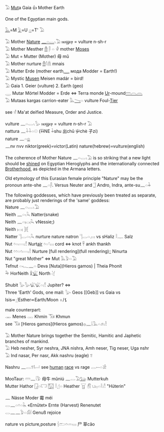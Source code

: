 𓅐 [Mut](https://en.wikipedia.org/wiki/Mut)a Gaia :+1:  Mother Earth  

One of the Egyptian main gods.  

[𓅓](𓅓)=M [𓅱](𓅱)=U [𓏏](𓏏)=T' 𓅐  


𓅐 Mother [Nature](cosmos) [𓈖](𓈖)[𓏏](𓏏)[𓂋](𓂋)𓏯𓅐  ⲛⲟϣⲉⲣ = vulture  n-sh-r  
𓅐 Mother Mesther [𓄟](𓄟) 𓋴 𓏏 𓁒 mother  [Moses](Moses)  
𓅐 Mut = Mutter (Mother) 母 mǔ  
𓅐 Mother nurture [𓄟](𓄟)𓄠𓋤 mnais  
𓅐 Mutter Erde (mother earth[𓇾](𓇾) мода Modder = Earth!)  
𓅐 Mystic [Musen](Musen) Meisen madár = bird!  
𓅐 Gaia 1. Geier (vulture)  2. Earth (geo)  
𓇾 Mutar Mörtel Modder = Erde ⇔ Terra monde [Ur](UR)-mound[𓏠](𓏠)[𓇹](𓇹)[𓇺](𓇺)  
𓅐 Mutaas kargas carrion-eater 𓅓[𓏱](𓏱)𓏏 vulture Foul-[Tier](𓄛)  

see 𓁧 Ma'at deified Measure, Order and Justice.  

   vulture 𓈖𓏏𓂋𓏯𓅭  ⲛⲟϣⲉⲣ = vulture  n-sh-r 𓅐  
   nattura 𓈖𓇑𓇑𓏏𓇳  (𐦌NE 𓇓shu  出chū 屮chè 子zi)  
   nature 𓈖𓏏[𓊖](𓊖)  
𓈖nv nνv niktor(greek)=victor(Latin) nature(hebrew)=vulture(english)  

The coherence of Mother Nature 𓈖𓏏𓂋𓏯𓅐 is so striking that a new light should be [shined](𓇳) on Egyptian Hieroglyphs and the internationally connected [Brotherhood](Human), as depicted in the Armana letters.  

Old etymology of this Eurasian female principle "Nature" may be the pronoun ante-she 𓈖𓏏𓋴. Versus Neuter and [𓊹](𓊹) Andro, Indra, ante-su𓈖𓏏𓇓  

The following goddesses, which have previously been treated as separate, are probably just renderings of the 'same' goddess:  
Nature 𓈖𓏏𓂋𓏯𓅐  
Neith 𓈖𓏏𓏯𓆗 Natter(snake)  
Neith 𓈖𓏏𓋋𓆗 vNessie;)  
Neith 𓋋 𓋌  
Natter 𓊹𓂋𓏏𓏯𓆗 nurture nature natron 𓊹𓂋𓏏𓈒𓏥 vs sHaliz 𓎛𓊃 Salz  
Nut 𓏌𓏏𓇯𓀭  Nurt[air](Air)  𓏌𓏏𓍢𓏥 cord ⇔ knot 𓋹 ankh thankh  
Nut 𓏌𓏌𓏏𓏌𓇯𓁐 Nurture [full rendering](full rendering)[𓏌](𓏌) Ninurta  
Nut "great Mother" ⇔ Mut 𓅓𓅱𓏏𓅐  
Tefnut 𓏏𓆑𓈖𓏏 Deva [Nuta](Hieros gamos) | Theia Phonit  
𓅆 HorNeith 𓇇[𓆤](𓆤) North 𓋔  

Shubit 𓅭𓅭𓆤𓆤𓏏𓀭 Jupiter?  ⇔  
Three 'Earth' Gods, one mail: 𓅬 Geos [[Geb]]  vs Gaia vs Isis⋍𓊨Esther⋍Earth/Moon ♁/⚸  

male counterpart:  
𓋊 Menes 𓋉 Khmin 𓃝 Khmun  
see 𓃝 [Hieros gamos](Hieros gamos)𓐍𓈖𓌰𓅓𓏏𓂉𓁐  


𓅐 Mother Nature brings together the Semitic, Hamitic and Japhetic branches of mankind.  
𓅐 Heb nesher, Syr neshra, JNA nishra, Amh neser, Tig neser, Uga nshr  
𓅐 Ind nasar, Per nasr, Akk nashru (eagle) 𓆂  



Nashru 𓈖𓂋𓆂𓂡 see [human](Human) [race](Human) vs rage 𓂋𓍿𓏏𓀀  

MooTaur: 𓏠𓈖𓇋𓅱‎ 母牛 mǔniú 𓈖𓂋𓅐[𓃒](𓃒)𓏤 Mutterkuh  
Mutter Hathor [𓉗](𓉗)𓏏𓉐 𓉡 𓎛𓊨𓏏 Heather  𓉠 𓋧 𓂓𓏤𓊪𓏏𓎛𓀭 "Hüterin"  

𓈖 Nässe   Moder 霉 méi  
𓂋𓈖𓏏𓏌𓏏𓆘  «Ernūtet» Ernte (Harvest) Renenutet  
𓂋𓈖𓈖𓅱𓏏𓀁𓏪 Genuß rejoice  

nature vs picture,posture 𓐪𓂧𓏌𓏛𓏥   尸  草cǎo  
